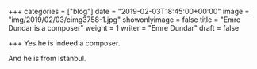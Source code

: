 +++
categories = ["blog"]
date = "2019-02-03T18:45:00+00:00"
image = "img/2019/02/03/cimg3758-1.jpg"
showonlyimage = false
title = "Emre Dundar is a composer"
weight = 1
writer = "Emre Dundar"
draft = false

+++
Yes he is indeed a composer.

<!--more-->

And he is from Istanbul.
